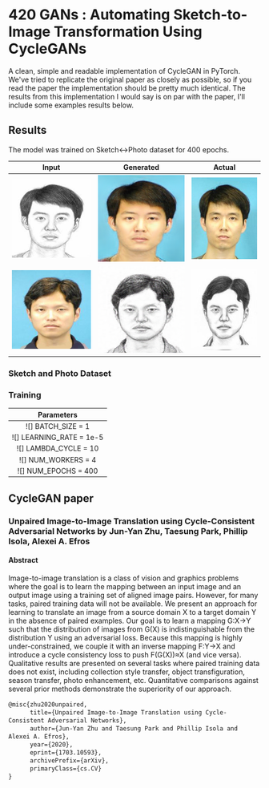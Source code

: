 # 420 GANs : Automating Sketch-to-Image Transformation Using CycleGANs
A clean, simple and readable implementation of CycleGAN in PyTorch. We've tried to replicate the original paper as closely as possible, so if you read the paper the implementation should be pretty much identical. The results from this implementation I would say is on par with the paper, I'll include some examples results below.

## Results
The model was trained on Sketch<->Photo dataset for 400 epochs.

| Input | Generated | Actual |
|:---:|:---:|:---:|
| ![](real_sketch_0.png) | ![](sketch_to_photo_0.png) | ![](original_photo.jpg) |
| ![](real_photo_0.png) | ![](photo_to_sketch_0.png) | ![](original_sketch.jpg) |



### Sketch and Photo Dataset


### Training
| Parameters |
|:---:|
| ![] BATCH_SIZE = 1 |
| ![] LEARNING_RATE = 1e-5 |
| ![] LAMBDA_CYCLE = 10 |
| ![] NUM_WORKERS = 4 |
| ![] NUM_EPOCHS = 400 |

## CycleGAN paper
### Unpaired Image-to-Image Translation using Cycle-Consistent Adversarial Networks by Jun-Yan Zhu, Taesung Park, Phillip Isola, Alexei A. Efros

#### Abstract
Image-to-image translation is a class of vision and graphics problems where the goal is to learn the mapping between an input image and an output image using a training set of aligned image pairs. However, for many tasks, paired training data will not be available. We present an approach for learning to translate an image from a source domain X to a target domain Y in the absence of paired examples. Our goal is to learn a mapping G:X→Y such that the distribution of images from G(X) is indistinguishable from the distribution Y using an adversarial loss. Because this mapping is highly under-constrained, we couple it with an inverse mapping F:Y→X and introduce a cycle consistency loss to push F(G(X))≈X (and vice versa). Qualitative results are presented on several tasks where paired training data does not exist, including collection style transfer, object transfiguration, season transfer, photo enhancement, etc. Quantitative comparisons against several prior methods demonstrate the superiority of our approach. 
```
@misc{zhu2020unpaired,
      title={Unpaired Image-to-Image Translation using Cycle-Consistent Adversarial Networks}, 
      author={Jun-Yan Zhu and Taesung Park and Phillip Isola and Alexei A. Efros},
      year={2020},
      eprint={1703.10593},
      archivePrefix={arXiv},
      primaryClass={cs.CV}
}
```
